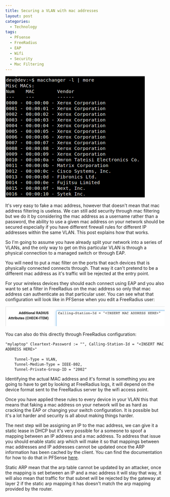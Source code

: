 ```yaml
---
title: Securing a VLAN with mac addresses
layout: post
categories:
  - Technology
tags:
  - PFsense
  - FreeRadius
  - EAP
  - Wifi
  - Security
  - Mac Filtering
---
```


![](/assets/images/2021/03/16/mac-filtering-freeradius-pfsense/macChanger.png "It's easy to change your mac address")

It's very easy to fake a mac address, however that doesn't mean that mac address filtering is useless. We can still add security through mac filtering but we do it by considering the mac address as a username rather than a password, the ability to use a given mac address on your network should be secured especially if you have different firewall rules for different IP addresses within the same VLAN. This post explains how that works. <!-- more -->

So I'm going to assume you have already split your network into a series of VLANs, and the only way to get on this particular VLAN is through a physical connection to a managed switch or through EAP.

You will need to put a mac filter on the ports that each devices that is physically connected connects through. That way it can't pretend to be a different mac address as it's traffic will be rejected at the entry point.

For your wireless devices they should each connect using EAP and you also want to set a filter in FreeRadius on the mac address so only that mac address can authenticate as that particular user. You can see what that configuration will look like in PFSense when you edit a FreeRadius user:

![](/assets/images/2021/03/16/mac-filtering-freeradius-pfsense/freeRadiusMacFilter.png "Configuration for FreeRadius in PFSense UI")

You can also do this directly through FreeRadius configuration:

```
"mylaptop" Cleartext-Password := "", Calling-Station-Id = "<INSERT MAC ADDRESS HERE>" 

	Tunnel-Type = VLAN,
	Tunnel-Medium-Type = IEEE-802,
	Tunnel-Private-Group-ID = "2002"
```

Identifying the actual MAC address and it's format is something you are going to have to get by looking at FreeRadius logs, it will depend on the device format sent to the FreeRadius server by the wifi access point. 

Once you have applied these rules to every device in your VLAN this that means that faking a mac address on your network will be as hard as cracking the EAP or changing your switch configuration. It is possible but it's a lot harder and security is all about making things harder.

The next step will be assigning an IP to the mac address, we can give it a static lease in DHCP but it's very possible for a someone to spoof a mapping between an IP address and a mac address. To address that issue you should enable static arp which will make it so that mappings between mac addresses and IP addresses cannot be updated once the ARP information has been cached by the client. You can find the documentation for how to do that in PFSense [here](https://docs.netgate.com/pfsense/en/latest/services/dhcp/ipv4.html#other-options). 

Static ARP mean that the arp table cannot be updated by an attacker, once the mapping is set between an IP and a mac address it will stay that way, it will also mean that traffic for that subnet will be rejected by the gateway at layer 2 if the static arp mapping it has doesn't match the arp mapping provided by the router.